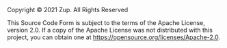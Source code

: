 Copyright © 2021 Zup. All Rights Reserved

This Source Code Form is subject to the terms of the Apache License, 
version 2.0. If a copy of the Apache License was not distributed with 
this project, you can obtain one at https://opensource.org/licenses/Apache-2.0.
